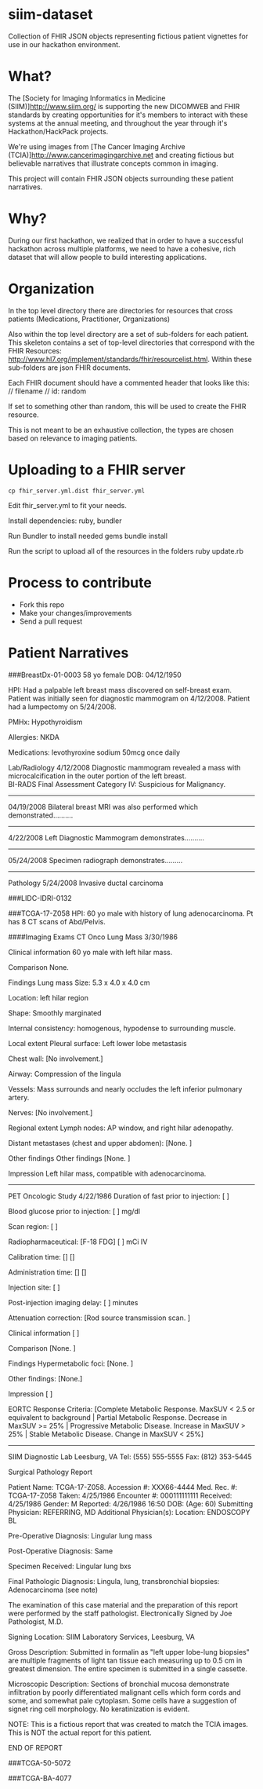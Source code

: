 # siim-dataset
Collection of FHIR JSON objects representing fictious patient vignettes for use in our hackathon environment.

# What?
The [Society for Imaging Informatics in Medicine (SIIM)]http://www.siim.org/ is supporting the new DICOMWEB and FHIR standards by creating opportunities for it's members to interact with these systems at the annual meeting, and throughout the year through it's Hackathon/HackPack projects.

We're using images from [The Cancer Imaging Archive (TCIA)]http://www.cancerimagingarchive.net and creating fictious but believable narratives that illustrate concepts common in imaging.

This project will contain FHIR JSON objects surrounding these patient narratives.

# Why?
During our first hackathon, we realized that in order to have a successful hackathon across multiple platforms, we need to have a cohesive, rich dataset that will allow people to build interesting applications. 

# Organization
In the top level directory there are directories for resources that cross patients (Medications, Practitioner, Organizations)

Also within the top level directory are a set of sub-folders for each patient.  This skeleton contains a set of top-level directories that correspond with the FHIR Resources: http://www.hl7.org/implement/standards/fhir/resourcelist.html.  Within these sub-folders are json FHIR documents.

Each FHIR document should have a commented header that looks like this:
    // filename
    // id: random

If set to something other than random, this will be used to create the FHIR resource.

This is not meant to be an exhaustive collection, the types are chosen based on relevance to imaging patients.

# Uploading to a FHIR server
    cp fhir_server.yml.dist fhir_server.yml

Edit fhir_server.yml to fit your needs.

Install dependencies: ruby, bundler

Run Bundler to install needed gems
    bundle install

Run the script to upload all of the resources in the folders
    ruby update.rb

# Process to contribute
- Fork this repo
- Make your changes/improvements
- Send a pull request


# Patient Narratives
###BreastDx-01-0003
58 yo female DOB: 04/12/1950

HPI: Had a palpable left breast mass discovered on self-breast exam.  Patient was initially seen for diagnostic mammogram on 4/12/2008.  Patient had a lumpectomy on 5/24/2008.

PMHx: Hypothyroidism

Allergies: NKDA

Medications: levothyroxine sodium 50mcg once daily 

Lab/Radiology
4/12/2008 
Diagnostic mammogram revealed a mass with microcalcification in the outer portion of the left breast.  
BI-RADS Final Assessment Category IV: Suspicious for Malignancy.

---------------------------------------
04/19/2008
Bilateral breast MRI was also performed which demonstrated..........

---------------------------------------
4/22/2008
Left Diagnostic Mammogram demonstrates..........

---------------------------------------
05/24/2008
Specimen radiograph demonstrates.........

---------------------------------------
Pathology
5/24/2008
Invasive ductal carcinoma





###LIDC-IDRI-0132


###TCGA-17-Z058
HPI: 60 yo male with history of lung adenocarcinoma.  Pt has 8 CT scans of Abd/Pelvis.

####Imaging Exams
CT Onco Lung Mass 3/30/1986

Clinical information
60 yo male with left hilar mass.

Comparison
None.

Findings
Lung mass
Size: 5.3 x 4.0 x 4.0 cm

Location: left hilar region

Shape: Smoothly marginated

Internal consistency: homogenous, hypodense to surrounding muscle.

Local extent
Pleural surface: Left lower lobe metastasis

Chest wall: [No involvement.]

Airway: Compression of the lingula

Vessels: Mass surrounds and nearly occludes the left inferior pulmonary artery.

Nerves: [No involvement.]

Regional extent
Lymph nodes: AP window, and right hilar adenopathy.

Distant metastases (chest and upper abdomen): [None. ]

Other findings
Other findings [None. ]

Impression
Left hilar mass, compatible with adenocarcinoma.

---------------------------------------
PET Oncologic Study 4/22/1986
Duration of fast prior to injection: [      ]

Blood glucose prior to injection: [      ] mg/dl

Scan region: [      ]

Radiopharmaceutical: [F-18 FDG] [      ] mCi IV

Calibration time: [<date>] [<time>]

Administration time: [<date>] [<time>]

Injection site: [      ]

Post-injection imaging delay: [      ] minutes

Attenuation correction: [Rod source transmission scan. ]

Clinical information
[      ]

Comparison
[None. ]

Findings
Hypermetabolic foci: [None. ]

Other findings: [None.]

Impression
[      ]

EORTC Response Criteria: [Complete Metabolic Response. MaxSUV < 2.5 or equivalent to background | Partial Metabolic Response. Decrease in MaxSUV >= 25% | Progressive Metabolic Disease. Increase in MaxSUV > 25% | Stable Metabolic Disease. Change in MaxSUV < 25%]


---------------------------------------
SIIM Diagnostic Lab
Leesburg, VA
Tel: (555) 555-5555 Fax: (812) 353-5445

Surgical Pathology Report

Patient Name: TCGA-17-Z058. Accession #: XXX66-4444 Med. Rec. #: TCGA-17-Z058
Taken: 4/25/1986 Encounter #: 000111111111 Received: 4/25/1986 Gender: M
Reported: 4/26/1986 16:50 DOB: (Age: 60) Submitting Physician: REFERRING, MD
Additional Physician(s):
Location: ENDOSCOPY BL 

Pre-Operative Diagnosis:
Lingular lung mass

Post-Operative Diagnosis:
Same

Specimen Received:
Lingular lung bxs

Final Pathologic Diagnosis:
Lingula, lung, transbronchial biopsies:
Adenocarcinoma (see note)

The examination of this case material and the preparation of this report were
performed by the staff pathologist.
Electronically Signed by Joe Pathologist, M.D. 

Signing Location:
SIIM Laboratory Services,
Leesburg, VA

Gross Description:
Submitted in formalin as "left upper lobe-lung biopsies" are multiple fragments of light tan tissue each measuring up to 0.5 cm in greatest dimension. The entire specimen is submitted in a single cassette.

Microscopic Description:
Sections of bronchial mucosa demonstrate infiltration by poorly differentiated malignant cells which form cords and some, and somewhat pale cytoplasm. Some cells have a suggestion of signet ring cell morphology. No keratinization is evident. 

NOTE: This is a fictious report that was created to match the TCIA images.  This is NOT the actual report for this patient.

END OF REPORT



###TCGA-50-5072

###TCGA-BA-4077

